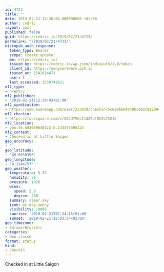 ```yaml
---
id: 4723
title: ''
date: 2019-02-21 12:30:03.000000000 +01:00
author: cedric
layout: post
published: false
guid: https://cedric.io/2019/02/21/4723/
permalink: "/2019/02/21/4723/"
micropub_auth_response:
  token_type: Bearer
  scope: create update
  me: https://cedric.io/
  issued_by: https://cedric.io/wp-json/indieauth/1.0/token
  client_id: https://ownyourswarm.p3k.io
  issued_at: 1542614471
  user: 1
  last_accessed: 1550748621
mf2_type:
- h-entry
mf2_published:
- '2019-02-21T12:30:03+01:00'
mf2_syndication:
- https://www.swarmapp.com/user/223939/checkin/5c6e8bbb4940bc002c912094
mf2_checkin:
- https://foursquare.com/v/523d796c11d24bf052b75215
mf2_location:
- geo:49.603039640422,6.134475698124
mf2_content:
- Checked in at Little Saigon
geo_accuracy:
- ''
geo_latitude:
- '49.6030396'
geo_longitude:
- '6.1344757'
geo_weather:
  temperature: 9.57
  humidity: 71
  pressure: 1028
  wind:
    speed: 2.6
    degree: 230
  summary: clear sky
  icon: wi-day-sunny
  visibility: 10000
  sunrise: '2019-02-21T07:34:15+01:00'
  sunset: '2019-02-21T18:03:54+01:00'
geo_timezone:
- Europe/Brussels
categories:
- Non classé
format: status
kind:
- Checkin
---
```

Checked in at Little Saigon